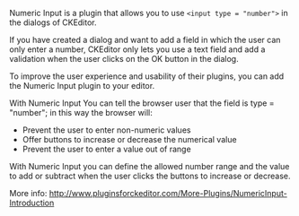 Numeric Input is a plugin that allows you to use ```<input type = "number">``` in the dialogs of CKEditor.

If you have created a dialog and want to add a field in which the user can only enter a number, CKEditor only lets you use a text field and add a validation when the user clicks on the OK button in the dialog.

To improve the user experience and usability of their plugins, you can add the Numeric Input plugin to your editor.

With Numeric Input You can tell the browser user that the field is type = "number"; in this way the browser will:

- Prevent the user to enter non-numeric values  
- Offer buttons to increase or decrease the numerical value  
- Prevent the user to enter a value out of range  

With Numeric Input you can define the allowed number range and the value to add or subtract when the user clicks the buttons to increase or decrease.

More info: http://www.pluginsforckeditor.com/More-Plugins/NumericInput-Introduction

